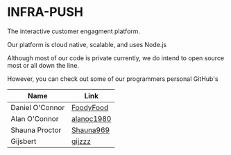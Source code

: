 # INFRA-PUSH

The interactive customer engagment platform.

Our platform is cloud native, scalable, and uses Node.js

Although most of our code is private currently, we do intend to open source most or all down the line.

However, you can check out some of our programmers personal GitHub's

| Name            | Link                                            |
| --------------- | ----------------------------------------------- |
| Daniel O'Connor | [FoodyFood](https://github.com/FoodyFood) |
| Alan O'Connor   | [alanoc1980](https://github.com/alanoc1980) |
| Shauna Proctor  | [Shauna969](https://github.com/Shauna969) |
| Gijsbert        | [gijzzz](https://github.com/gijzzz) |

